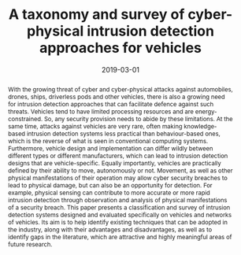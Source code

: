 ---
title: "A taxonomy and survey of cyber-physical intrusion detection approaches for vehicles"
abstract: "With the growing threat of cyber and cyber-physical attacks against automobiles, drones, ships, driverless pods and other vehicles, there is also a growing need for intrusion detection approaches that can facilitate defence against such threats. Vehicles tend to have limited processing resources and are energy-constrained. So, any security provision needs to abide by these limitations. At the same time, attacks against vehicles are very rare, often making knowledge-based intrusion detection systems less practical than behaviour-based ones, which is the reverse of what is seen in conventional computing systems. Furthermore, vehicle design and implementation can differ wildly between different types or different manufacturers, which can lead to intrusion detection designs that are vehicle-specific. Equally importantly, vehicles are practically defined by their ability to move, autonomously or not. Movement, as well as other physical manifestations of their operation may allow cyber security breaches to lead to physical damage, but can also be an opportunity for detection. For example, physical sensing can contribute to more accurate or more rapid intrusion detection through observation and analysis of physical manifestations of a security breach. This paper presents a classification and survey of intrusion detection systems designed and evaluated specifically on vehicles and networks of vehicles. Its aim is to help identify existing techniques that can be adopted in the industry, along with their advantages and disadvantages, as well as to identify gaps in the literature, which are attractive and highly meaningful areas of future research."
collection: publications
permalink: /publication/loukas2019taxonomy
date: 2019-03-01
venue: 'Ad Hoc Networks'
paperurl: '/files/pdf/papers/loukas2019taxonomy.pdf'
link: 'https://www.sciencedirect.com/science/article/abs/pii/S1570870518307091'
citation: 'George Loukas, Eirini Karapistoli, Emmanouil Panaousis, Panagiotis Sarigiannidis, Anatolij Bezemskij, Tuan Vuong (2019). 
&quot;A taxonomy and survey of cyber-physical intrusion detection approaches for vehicles. &quot;
<i>Ad Hoc Networks</i>, volume 84, pages 124-147. <br>
<span style="color:#2979ab;">(JCR 2019: 3.643, CiteScore 2019: 7.8)</span>'
---
